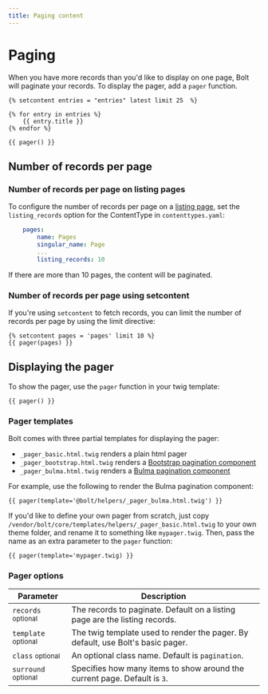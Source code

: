 ```yaml
---
title: Paging content
---
```

Paging
======

When you have more records than you'd like to display on one page, Bolt will paginate
your records. To display the pager, add a `pager` function.

```
{% setcontent entries = "entries" latest limit 25  %}

{% for entry in entries %}
    {{ entry.title }}
{% endfor %}

{{ pager() }}
```

## Number of records per page

### Number of records per page on listing pages
To configure the number of records per page on a [listing page][listing-page], 
set the `listing_records` option for the ContentType in `contenttypes.yaml`:

```yaml
    pages:
        name: Pages
        singular_name: Page
        ...
        listing_records: 10 
```

If there are more than 10 pages, the content will be paginated.

### Number of records per page using setcontent

If you're using `setcontent` to fetch records, you can limit the number of 
records per page by using the limit directive:

```twig
{% setcontent pages = 'pages' limit 10 %}
{{ pager(pages) }}
```

## Displaying the pager

To show the pager, use the `pager` function in your twig template:

```twig
{{ pager() }}
```

### Pager templates

Bolt comes with three partial templates for displaying the pager:

- `_pager_basic.html.twig` renders a plain html pager
- `_pager_bootstrap.html.twig` renders a [Bootstrap pagination component][bootstrap-pagination]
- `_pager_bulma.html.twig` renders a [Bulma pagination component][bulma-pagination] 

For example, use the following to render the Bulma pagination component:
```twig
{{ pager(template='@bolt/helpers/_pager_bulma.html.twig') }} 
```

If you'd like to define your own pager from scratch, just copy
`/vendor/bolt/core/templates/helpers/_pager_basic.html.twig` to your own theme folder, and rename it
to something like `mypager.twig`. Then, pass the name as an extra
parameter to the `pager` function:

```
{{ pager(template='mypager.twig) }}
```

### Pager options

| Parameter      | Description |
|----------------|-------------|
| `records` <small>optional</small> | The records to paginate. Default on a listing page are the listing records. |
| `template` <small>optional</small> | The twig template used to render the pager. By default, use Bolt's basic pager.  |
| `class` <small>optional</small> | An optional class name. Default is `pagination`. |
| `surround` <small>optional</small> | Specifies how many items to show around the current page. Default is `3`.

[listing-page]: ../contenttypes/content-in-templates#record-listing-pages
[bootstrap-pagination]: https://getbootstrap.com/docs/4.0/components/pagination/
[bulma-pagination]: https://bulma.io/documentation/components/pagination/
